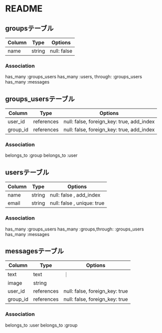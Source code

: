 # README

## groupsテーブル

|Column|Type|Options|
|------|----|-------|
|name|string|null: false |

### Association
  has_many :groups_users
  has_many :users, through: :groups_users
  has_many :messages




## groups_usersテーブル

|Column|Type|Options|
|------|----|-------|
|user_id|references|null: false, foreign_key: true, add_index|
|group_id|references|null: false, foreign_key: true, add_index|

### Association
  belongs_to :group
  belongs_to :user




## usersテーブル

|Column|Type|Options|
|------|----|-------|
|name|string|null: false , add_index|
|email|string|null: false , unique: true |

### Association
  has_many :groups_users
  has_many :groups,through: :groups_users
  has_many :messages



## messagesテーブル

|Column|Type|Options|
|------|----|-------|
|text|text|｜
|image|string||
|user_id|references|null: false, foreign_key: true|
|group_id|references|null: false, foreign_key: true|

### Association
  belongs_to :user
  belongs_to :group
